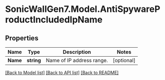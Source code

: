 # SonicWallGen7.Model.AntiSpywareProductIncludedIpName

## Properties

Name | Type | Description | Notes
------------ | ------------- | ------------- | -------------
**Name** | **string** | Name of IP address range. | [optional] 

[[Back to Model list]](../README.md#documentation-for-models) [[Back to API list]](../README.md#documentation-for-api-endpoints) [[Back to README]](../README.md)

